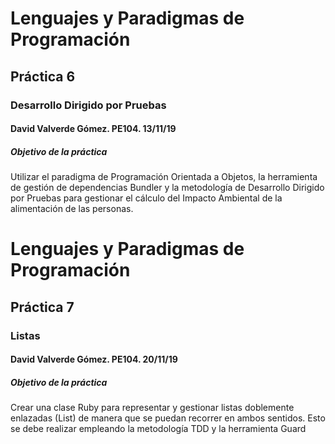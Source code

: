 # **Lenguajes y Paradigmas de Programación**
## **Práctica 6**
### **Desarrollo Dirigido por Pruebas**
#### David Valverde Gómez. PE104. 13/11/19

##### *Objetivo de la práctica*

Utilizar el paradigma de Programación Orientada a Objetos, la herramienta de gestión de dependencias Bundler y la metodologı́a de Desarrollo Dirigido por Pruebas para gestionar el cálculo del Impacto Ambiental de la alimentación de las personas.


# **Lenguajes y Paradigmas de Programación**
## **Práctica 7**
### **Listas**
#### David Valverde Gómez. PE104. 20/11/19

##### *Objetivo de la práctica*

Crear una clase Ruby para representar y gestionar listas doblemente enlazadas (List) de manera
que se puedan recorrer en ambos sentidos. Esto se debe realizar empleando la metodología TDD y la herramienta Guard
